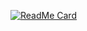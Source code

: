   [![ReadMe Card](https://github-readme-stats.vercel.app/api/pin/?username=sameer882000&theme=radical&repo=Interactive-Quiz-App
)](https://github.com/sameer882000/Interactive-Quiz-App
)
